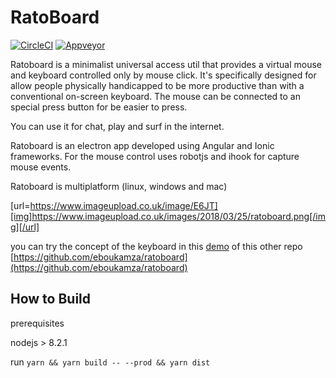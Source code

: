 # RatoBoard

[![CircleCI](https://circleci.com/gh/eboukamza/ratoboard-desktop/tree/master.svg?style=shield)](https://circleci.com/gh/eboukamza/ratoboard-desktop/tree/master)
[![Appveyor](https://ci.appveyor.com/api/projects/status/github/eboukamza/ratoboard-desktop/?branch=master&svg=true)](https://ci.appveyor.com/project/eboukamza/ratoboard-desktop)

 Ratoboard is a minimalist universal access util that provides a virtual mouse and keyboard controlled only by mouse click.
 It's specifically designed for allow people physically handicapped to be more productive than with a conventional on-screen keyboard.
 The mouse can be connected to an special press button for be easier to press.
 
 You can use it for chat, play and surf in the internet.

 Ratoboard is an electron app developed using Angular and Ionic frameworks.
 For the mouse control uses robotjs and ihook for capture mouse events.
 
 Ratoboard is multiplatform (linux, windows and mac)
 
 [url=https://www.imageupload.co.uk/image/E6JT][img]https://www.imageupload.co.uk/images/2018/03/25/ratoboard.png[/img][/url]
 
 you can try the concept of the keyboard in this [demo](https://eboukamza.github.io/ratoboard/) of this other repo [https://github.com/eboukamza/ratoboard](https://github.com/eboukamza/ratoboard)

How to Build
-----------
prerequisites 

 nodejs > 8.2.1

run `yarn && yarn build -- --prod && yarn dist`
